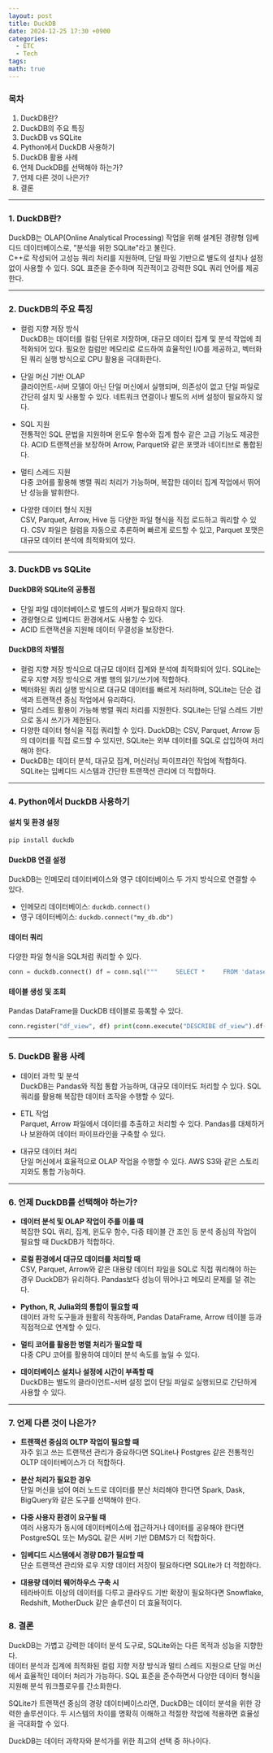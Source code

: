 ```yaml
---
layout: post
title: DuckDB
date: 2024-12-25 17:30 +0900
categories:
  - ETC
  - Tech
tags: 
math: true
---
```


### 목차

1. DuckDB란?
2. DuckDB의 주요 특징
3. DuckDB vs SQLite
4. Python에서 DuckDB 사용하기
5. DuckDB 활용 사례
6. 언제 DuckDB를 선택해야 하는가?
7. 언제 다른 것이 나은가?
8. 결론

---

### 1. DuckDB란?

DuckDB는 OLAP(Online Analytical Processing) 작업을 위해 설계된 경량형 임베디드 데이터베이스로, "분석을 위한 SQLite"라고 불린다.  
C++로 작성되어 고성능 쿼리 처리를 지원하며, 단일 파일 기반으로 별도의 설치나 설정 없이 사용할 수 있다. SQL 표준을 준수하며 직관적이고 강력한 SQL 쿼리 언어를 제공한다.

---

### 2. DuckDB의 주요 특징

- 컬럼 지향 저장 방식  
    DuckDB는 데이터를 컬럼 단위로 저장하며, 대규모 데이터 집계 및 분석 작업에 최적화되어 있다. 필요한 컬럼만 메모리로 로드하여 효율적인 I/O를 제공하고, 벡터화된 쿼리 실행 방식으로 CPU 활용을 극대화한다.
    
- 단일 머신 기반 OLAP  
    클라이언트-서버 모델이 아닌 단일 머신에서 실행되며, 의존성이 없고 단일 파일로 간단히 설치 및 사용할 수 있다. 네트워크 연결이나 별도의 서버 설정이 필요하지 않다.
    
- SQL 지원  
    전통적인 SQL 문법을 지원하며 윈도우 함수와 집계 함수 같은 고급 기능도 제공한다. ACID 트랜잭션을 보장하며 Arrow, Parquet와 같은 포맷과 네이티브로 통합된다.
    
- 멀티 스레드 지원  
    다중 코어를 활용해 병렬 쿼리 처리가 가능하며, 복잡한 데이터 집계 작업에서 뛰어난 성능을 발휘한다.
    
- 다양한 데이터 형식 지원  
    CSV, Parquet, Arrow, Hive 등 다양한 파일 형식을 직접 로드하고 쿼리할 수 있다. CSV 파일은 컬럼을 자동으로 추론하며 빠르게 로드할 수 있고, Parquet 포맷은 대규모 데이터 분석에 최적화되어 있다.
    

---

### 3. DuckDB vs SQLite

#### DuckDB와 SQLite의 공통점

- 단일 파일 데이터베이스로 별도의 서버가 필요하지 않다.
- 경량형으로 임베디드 환경에서도 사용할 수 있다.
- ACID 트랜잭션을 지원해 데이터 무결성을 보장한다.

#### DuckDB의 차별점

- 컬럼 지향 저장 방식으로 대규모 데이터 집계와 분석에 최적화되어 있다. SQLite는 로우 지향 저장 방식으로 개별 행의 읽기/쓰기에 적합하다.
- 벡터화된 쿼리 실행 방식으로 대규모 데이터를 빠르게 처리하며, SQLite는 단순 검색과 트랜잭션 중심 작업에서 유리하다.
- 멀티 스레드 활용이 가능해 병렬 쿼리 처리를 지원한다. SQLite는 단일 스레드 기반으로 동시 쓰기가 제한된다.
- 다양한 데이터 형식을 직접 쿼리할 수 있다. DuckDB는 CSV, Parquet, Arrow 등의 데이터를 직접 로드할 수 있지만, SQLite는 외부 데이터를 SQL로 삽입하여 처리해야 한다.
- DuckDB는 데이터 분석, 대규모 집계, 머신러닝 파이프라인 작업에 적합하다. SQLite는 임베디드 시스템과 간단한 트랜잭션 관리에 더 적합하다.

---

### 4. Python에서 DuckDB 사용하기

#### 설치 및 환경 설정

```bash
pip install duckdb
```


#### DuckDB 연결 설정

DuckDB는 인메모리 데이터베이스와 영구 데이터베이스 두 가지 방식으로 연결할 수 있다.

- 인메모리 데이터베이스: `duckdb.connect()`
- 영구 데이터베이스: `duckdb.connect("my_db.db")`

#### 데이터 쿼리

다양한 파일 형식을 SQL처럼 쿼리할 수 있다.


```python
conn = duckdb.connect() df = conn.sql("""     SELECT *     FROM 'dataset/*.csv'     LIMIT 10 """).df()
```


#### 테이블 생성 및 조회

Pandas DataFrame을 DuckDB 테이블로 등록할 수 있다.



```python
conn.register("df_view", df) print(conn.execute("DESCRIBE df_view").df())
```

---

### 5. DuckDB 활용 사례

- 데이터 과학 및 분석  
    DuckDB는 Pandas와 직접 통합 가능하며, 대규모 데이터도 처리할 수 있다. SQL 쿼리를 활용해 복잡한 데이터 조작을 수행할 수 있다.
    
- ETL 작업  
    Parquet, Arrow 파일에서 데이터를 추출하고 처리할 수 있다. Pandas를 대체하거나 보완하여 데이터 파이프라인을 구축할 수 있다.
    
- 대규모 데이터 처리  
    단일 머신에서 효율적으로 OLAP 작업을 수행할 수 있다. AWS S3와 같은 스토리지와도 통합 가능하다.
    

---

### 6. 언제 DuckDB를 선택해야 하는가?

- **데이터 분석 및 OLAP 작업이 주를 이룰 때**  
    복잡한 SQL 쿼리, 집계, 윈도우 함수, 다중 테이블 간 조인 등 분석 중심의 작업이 필요할 때 DuckDB가 적합하다.
    
- **로컬 환경에서 대규모 데이터를 처리할 때**  
    CSV, Parquet, Arrow와 같은 대용량 데이터 파일을 SQL로 직접 쿼리해야 하는 경우 DuckDB가 유리하다. Pandas보다 성능이 뛰어나고 메모리 문제를 덜 겪는다.
    
- **Python, R, Julia와의 통합이 필요할 때**  
    데이터 과학 도구들과 원활히 작동하며, Pandas DataFrame, Arrow 테이블 등과 직접적으로 연계할 수 있다.
    
- **멀티 코어를 활용한 병렬 처리가 필요할 때**  
    다중 CPU 코어를 활용하여 데이터 분석 속도를 높일 수 있다.
    
- **데이터베이스 설치나 설정에 시간이 부족할 때**  
    DuckDB는 별도의 클라이언트-서버 설정 없이 단일 파일로 실행되므로 간단하게 사용할 수 있다.
    

---

### 7. 언제 다른 것이 나은가?

- **트랜잭션 중심의 OLTP 작업이 필요할 때**  
    자주 읽고 쓰는 트랜잭션 관리가 중요하다면 SQLite나 Postgres 같은 전통적인 OLTP 데이터베이스가 더 적합하다.
    
- **분산 처리가 필요한 경우**  
    단일 머신을 넘어 여러 노드로 데이터를 분산 처리해야 한다면 Spark, Dask, BigQuery와 같은 도구를 선택해야 한다.
    
- **다중 사용자 환경이 요구될 때**  
    여러 사용자가 동시에 데이터베이스에 접근하거나 데이터를 공유해야 한다면 PostgreSQL 또는 MySQL 같은 서버 기반 DBMS가 더 적합하다.
    
- **임베디드 시스템에서 경량 DB가 필요할 때**  
    단순 트랜잭션 관리와 로우 지향 데이터 저장이 필요하다면 SQLite가 더 적합하다.
    
- **대용량 데이터 웨어하우스 구축 시**  
    테라바이트 이상의 데이터를 다루고 클라우드 기반 확장이 필요하다면 Snowflake, Redshift, MotherDuck 같은 솔루션이 더 효율적이다. 
### 8. 결론

DuckDB는 가볍고 강력한 데이터 분석 도구로, SQLite와는 다른 목적과 성능을 지향한다.  
데이터 분석과 집계에 최적화된 컬럼 지향 저장 방식과 멀티 스레드 지원으로 단일 머신에서 효율적인 데이터 처리가 가능하다. SQL 표준을 준수하면서 다양한 데이터 형식을 지원해 분석 워크플로우를 간소화한다.

SQLite가 트랜잭션 중심의 경량 데이터베이스라면, DuckDB는 데이터 분석을 위한 강력한 솔루션이다. 두 시스템의 차이를 명확히 이해하고 적절한 작업에 적용하면 효율성을 극대화할 수 있다.

DuckDB는 데이터 과학자와 분석가를 위한 최고의 선택 중 하나이다.